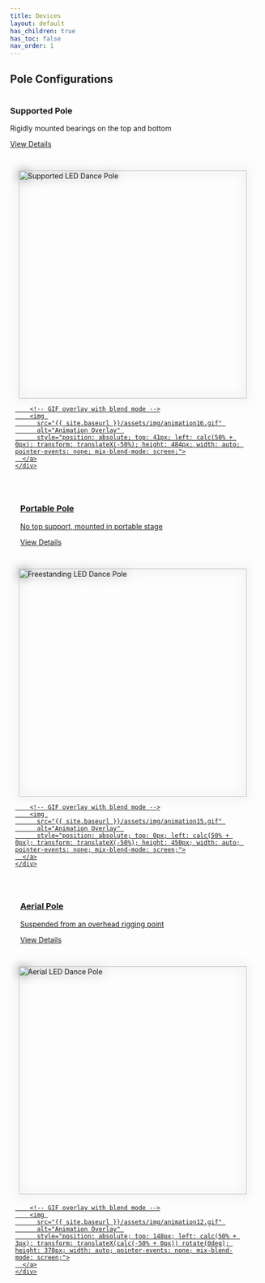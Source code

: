 ```yaml
---
title: Devices
layout: default
has_children: true
has_toc: false
nav_order: 1
---
```


## Pole Configurations
<div style="display: flex; flex-direction: column; gap: 20px;">
  <div style="display: flex; flex-wrap: wrap; gap: 20px;">
    <div style="flex: 1; min-width: 300px;">
      <div >
        <h3>Supported Pole</h3>
        <p>Rigidly mounted bearings on the top and bottom</p>
        <p><a href="supported_pole.html">View Details</a></p>
      </div>
    </div>
    <div style="flex: 1; min-width: 300px; padding: 10px; position: relative;">
      <a href="supported_pole.html" style="display: block; position: relative;">
        <!-- Static PNG as the base layer -->
        <img 
          src="{{ site.baseurl }}/assets/devices/permanent/support_450.png" 
          alt="Supported LED Dance Pole" 
          style="height: 450px; width: auto; filter: drop-shadow(0 0 10px #666666); display: block; margin: 0 auto;">
      
        <!-- GIF overlay with blend mode -->
        <img 
          src="{{ site.baseurl }}/assets/img/animation16.gif" 
          alt="Animation Overlay" 
          style="position: absolute; top: 41px; left: calc(50% + 0px); transform: translateX(-50%); height: 484px; width: auto; pointer-events: none; mix-blend-mode: screen;">
      </a>
    </div>
  </div>

  <div style="display: flex; flex-wrap: wrap; gap: 20px;">
    <div style="flex: 1; min-width: 300px;">
      <div >
        <h3>Portable Pole</h3>
        <p>No top support, mounted in portable stage</p>
        <p><a href="portable_pole.html">View Details</a></p>
      </div>
    </div>
    <div style="flex: 1; min-width: 300px; padding: 10px; position: relative;">
      <a href="portable_pole.html" style="display: block; position: relative;">
        <!-- Static PNG as the base layer -->
        <img 
          src="{{ site.baseurl }}/assets/devices/portable/freestanding_450.png" 
          alt="Freestanding LED Dance Pole" 
          style="height: 450px; width: auto; filter: drop-shadow(0 0 10px #666666); display: block; margin: 0 auto;">
      
        <!-- GIF overlay with blend mode -->
        <img 
          src="{{ site.baseurl }}/assets/img/animation15.gif" 
          alt="Animation Overlay" 
          style="position: absolute; top: 0px; left: calc(50% + 0px); transform: translateX(-50%); height: 450px; width: auto; pointer-events: none; mix-blend-mode: screen;">
      </a>
    </div>
  </div>

  <div style="display: flex; flex-wrap: wrap; gap: 20px;">
    <div style="flex: 1; min-width: 300px;">
      <div >
        <h3>Aerial Pole</h3>
        <p>Suspended from an overhead rigging point</p>
        <p><a href="aerial_pole.html">View Details</a></p>
      </div>
    </div>
    <div style="flex: 1; min-width: 300px; padding: 10px; position: relative;">
      <a href="aerial_pole.html" style="display: block; position: relative;">
        <!-- Static PNG as the base layer -->
        <img 
          src="{{ site.baseurl }}/assets/devices/aerial/aerial_truss_450.png" 
          alt="Aerial LED Dance Pole" 
          style="height: 450px; width: auto; filter: drop-shadow(0 0 10px #666666); display: block; margin: 0 auto; margin-bottom: 20px;">
      
        <!-- GIF overlay with blend mode -->
        <img 
          src="{{ site.baseurl }}/assets/img/animation12.gif" 
          alt="Animation Overlay" 
          style="position: absolute; top: 148px; left: calc(50% + 3px); transform: translateX(calc(-50% + 0px)) rotate(0deg); height: 370px; width: auto; pointer-events: none; mix-blend-mode: screen;">
      </a>
    </div>
  </div>
</div>
